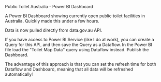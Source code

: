 <head>Public Toilet Australia - Power BI Dashboard</head>

A Power BI Dashboard showing currently open public toilet facilities in Australia. Quickly made this under a few hours.

Data is now pulled directly from data.gov.au API. 

If you have access to Power BI Service (like I do at work), you can create a Query for this API, and then save the Query as a Dataflow. In the Power BI file load the "Toilet Map Data" query using Dataflow instead. Publish the Dashboard. 

The advantage of this approach is that you can set the refresh time for both Dataflow and Dashboard, meaning that all data will be refreshed automatically!
